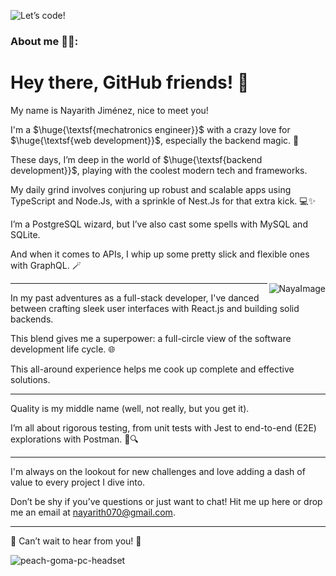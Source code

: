 ![Let’s code!](https://github.com/Naya070/Naya070/assets/80334512/e223f49e-5d13-4bbc-9ff3-ac9096151bcd)
### About me 👩‍🦰:
# Hey there, GitHub friends! 👋


My name is Nayarith Jiménez, nice to meet you!


I'm a $\huge{\textsf{mechatronics engineer}}$ with a crazy love for $\huge{\textsf{web development}}$, especially the backend magic. 🚀

These days, I’m deep in the world of $\huge{\textsf{backend development}}$, playing with the coolest modern tech and frameworks.

My daily grind involves conjuring up robust and scalable apps using TypeScript and Node.Js, with a sprinkle of Nest.Js for that extra kick. 💻✨

I’m a PostgreSQL wizard, but I’ve also cast some spells with MySQL and SQLite.

And when it comes to APIs, I whip up some pretty slick and flexible ones with GraphQL. 🪄

 <img align="right" alt="NayaImage" src="https://github.com/Naya070/Naya070/assets/80334512/b156d7ab-327a-4fa8-ae5e-38006ed79b95" />

---

In my past adventures as a full-stack developer, I've danced between crafting sleek user interfaces with React.js and building solid backends.

This blend gives me a superpower: a full-circle view of the software development life cycle. 🌐

This all-around experience helps me cook up complete and effective solutions.

---

Quality is my middle name (well, not really, but you get it).

I’m all about rigorous testing, from unit tests with Jest to end-to-end (E2E) explorations with Postman. 🧪🔍

---

I'm always on the lookout for new challenges and love adding a dash of value to every project I dive into.

Don’t be shy if you’ve questions or just want to chat! Hit me up here or drop me an email at nayarith070@gmail.com.

---

💌 Can’t wait to hear from you! 💌



![peach-goma-pc-headset](https://github.com/Naya070/Naya070/assets/80334512/f6619ab9-1df6-4801-934e-33e7e0cb9861)
